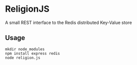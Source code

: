 # ReligionJS

A small REST interface to the Redis distributed Key-Value store

## Usage

	mkdir node_modules
	npm install express redis
	node religion.js
